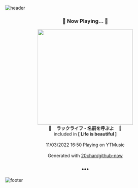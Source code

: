 ![header](https://capsule-render.vercel.app/api?type=wave&height=170&section=header&text=Hi.%20I'm%20SHIFT&fontColor=090707&fontAlignX=45&fontAlignY=65&fontSize=100)

<h3 align="center">🎵 Now Playing... 🎵</h3>
<p align="center">
  <a href="https://music.youtube.com/watch?v=y8bRrsQ7Sd0">
    <img width="300" src="https://lh3.googleusercontent.com/fF_ABPbI3oFZsajh-Can-0cyqgAEYhmGmNFuxLAtXBC44JAJkzVPPO8HvGOR_nEqu1UXRGCBgbpNd4XjKg">
  </a>
  <br>
  🎵&nbsp&nbsp&nbsp <b>ラックライフ - 名前を呼ぶよ</b> &nbsp&nbsp&nbsp🎵
  <br>
  included in <b>[ Life is beautiful ]</b>
  
  <br />
  <br />
  11/03/2022 16:50 Playing on YTMusic
  <br />
  <br />
  Generated with <a href="https://github.com/20chan/github-now">20chan/github-now</a>
</p>

<h3 align="center">•••</h3>

![footer](https://capsule-render.vercel.app/api?type=wave&height=150&section=footer)
